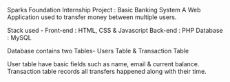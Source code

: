 Sparks Foundation Internship Project : Basic Banking System
A Web Application used to transfer money between multiple users.

Stack used - Front-end : HTML, CSS & Javascript Back-end : PHP Database : MySQL

Database contains two Tables- Users Table & Transaction Table

User table have basic fields such as name, email & current balance.
Transaction table records all transfers happened along with their time.
